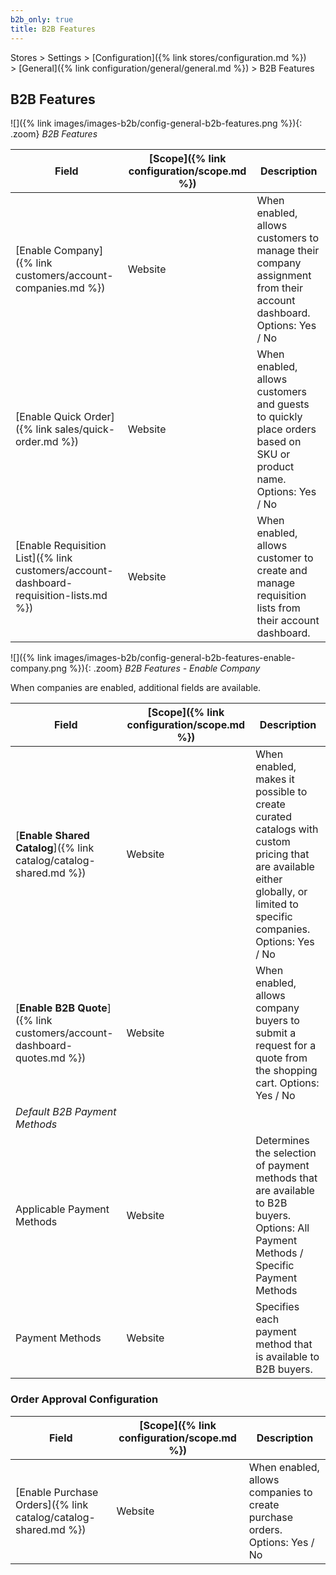 ```yaml
---
b2b_only: true
title: B2B Features
---
```


Stores > Settings > [Configuration]({% link stores/configuration.md %}) > [General]({% link configuration/general/general.md %}) > B2B Features

## B2B Features

![]({% link images/images-b2b/config-general-b2b-features.png %}){: .zoom}
_B2B Features_

|Field|[Scope]({% link configuration/scope.md %})|Description|
|--- |--- |--- |
|[Enable Company]({% link customers/account-companies.md %})|Website|When enabled, allows customers to manage their company assignment from their account dashboard. Options: Yes / No|
|[Enable Quick Order]({% link sales/quick-order.md %})|Website|When enabled, allows customers and guests to quickly place orders based on SKU or product name. Options: Yes / No|
|[Enable Requisition List]({% link customers/account-dashboard-requisition-lists.md %})|Website|When enabled, allows customer to create and manage requisition lists from their account dashboard.|

![]({% link images/images-b2b/config-general-b2b-features-enable-company.png %}){: .zoom}
_B2B Features - Enable Company_

When companies are enabled, additional fields are available.

|Field|[Scope]({% link configuration/scope.md %})|Description|
|--- |--- |--- |
|[**Enable Shared Catalog**]({% link catalog/catalog-shared.md %})|Website|When enabled, makes it possible to create curated catalogs with custom pricing that are available either globally, or limited to specific companies. Options: Yes / No|
|[**Enable B2B Quote**]({% link customers/account-dashboard-quotes.md %})|Website|When enabled, allows company buyers to submit a request for a quote from the shopping cart.  Options: Yes / No|
|_Default B2B Payment Methods_|||
|Applicable Payment Methods|Website|Determines the selection of payment methods that are available to B2B buyers. Options: All Payment Methods / Specific Payment Methods|
|Payment Methods|Website|Specifies each payment method that is available to B2B buyers.|

### Order Approval Configuration

|Field|[Scope]({% link configuration/scope.md %})|Description|
|--- |--- |--- |
|[Enable Purchase Orders]({% link catalog/catalog-shared.md %})|Website|When enabled, allows companies to create purchase orders. Options: Yes / No|
